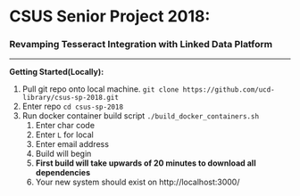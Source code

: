# **CSUS Senior Project 2018:**
### Revamping Tesseract Integration with Linked Data Platform
----
__Getting Started(Locally):__
1. Pull git repo onto local machine. `git clone https://github.com/ucd-library/csus-sp-2018.git` 
2. Enter repo `cd csus-sp-2018`
3. Run docker container build script `./build_docker_containers.sh`
    1. Enter char code 
    2. Enter `L` for local 
    3. Enter email address 
    4. Build will begin 
    5. **First build will take upwards of 20 minutes to download all dependencies** 
    6. Your new system should exist on http://localhost:3000/

